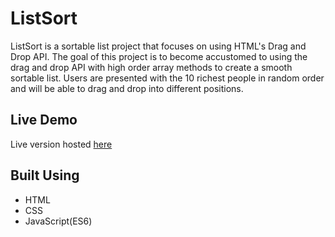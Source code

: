# ListSort

ListSort is a sortable list project that focuses on using HTML's Drag and Drop API. The goal of this project is to become accustomed to using the drag and drop API with high order array methods to create a smooth sortable list. Users are presented with the 10 richest people in random order and will be able to drag and drop into different positions.

## Live Demo

Live version hosted [here]()

## Built Using

- HTML
- CSS
- JavaScript(ES6)
